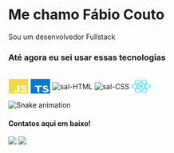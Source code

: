 <h1> Me chamo Fábio Couto </h1>
<p> Sou um desenvolvedor Fullstack </p>
<h3>Até agora eu sei usar essas tecnologias</h3>
<div style="display: inline_block"><br>
  <img align="center" alt="sal-Js" height="30" width="40" src="https://raw.githubusercontent.com/devicons/devicon/master/icons/javascript/javascript-plain.svg">
  <img align="center" alt="sal-Ts" height="30" width="40" src="https://raw.githubusercontent.com/devicons/devicon/master/icons/typescript/typescript-plain.svg">
  <img align="center" alt="sal-HTML" height="30" width="40" src="https://cdn.jsdelivr.net/gh/devicons/devicon/icons/html5/html5-plain-wordmark.svg">
  <img align="center" alt="sal-CSS" height="30" width="40" src="https://cdn.jsdelivr.net/gh/devicons/devicon/icons/css3/css3-plain-wordmark.svg">
  <img align="center" alt="sal-React" height="30" width="40" src="https://raw.githubusercontent.com/devicons/devicon/master/icons/react/react-original.svg">
  </div>


  
  
  
  
  
  
  ![Snake animation](https://github.com/ookamimidori/ookamimidori/blob/output/github-contribution-grid-snake.svg)
  
  <h4>Contatos aqui em baixo!</h4>

<div> 
  <a href="https://www.linkedin.com/in/fabio-couto-638979210/" target="_blank"><img src="https://img.shields.io/badge/-LinkedIn-%230077B5?style=for-the-badge&logo=linkedin&logoColor=white" target="_blank"></a>
  <a href = "mailto:fabio.miranda.couto@gmail.com"><img src="https://img.shields.io/badge/Gmail-D14836?style=for-the-badge&logo=gmail&logoColor=white"></a>
  </div>
